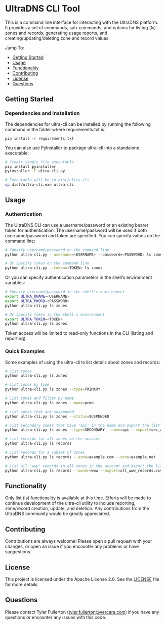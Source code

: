 # UltraDNS CLI Tool

This is a command line interface for interacting with the UltraDNS platform.  It provides a set of commands, sub-commands, and options for listing (ls) zones and records, generating usage reports, and
creating/updating/deleting zone and record values.

Jump To:

* [Getting Started](#Getting-Started)
* [Usage](#Usage)
* [Functionality](#Functionality)
* [Contributing](#Contributing)
* [License](#License)
* [Questions](#Questions)

## Getting Started

### Dependencies and Installation

The dependencies for ultra-cli can be installed by running the following command in the folder where requirements.txt is:

```
pip install -r requirements.txt
```

You can also use PyInstaller to package ultra-cli into a standalone executable:

```bash
# Create single file executable
pip install pyinstaller
pyinstaller -F ultra-cli.py

# Executable will be in dist/ultra-cli
cp dist/ultra-cli.exe ultra-cli
```

## Usage

### Authentication

The UltraDNS CLI can use a username/password or an existing bearer token for authentication.  The username/password will be used if both username/password and token are specified.  You can specify values on the command line:

```bash
# Specify username/password on the command line
python ultra-cli.py --username=<USERNAME> --password=<PASSWORD> ls zones

# Or specify token on the command line
python ultra-cli.py --token=<TOKEN> ls zones
```

Or you can specify authentication parameters in the shell's environment variables:

```bash
# Specify username/password in the shell's environment
export ULTRA_UNAME=<USERNAME>
export ULTRA_PWORD=<PASSWORD>
python ultra-cli.py ls zones

# Or specify token in the shell's environment
export ULTRA_TOKEN=<TOKEN>
python ultra-cli.py ls zones
```

Token access will be limited to read-only functions in the CLI (listing and reporting).

### Quick Examples

Some examples of using the ultra-cli to list details about zones and records:

```bash
# List zones
python ultra-cli.py ls zones

# List zones by type
python ultra-cli.py ls zones --type=PRIMARY

# List zones and filter by name
python ultra-cli.py ls zones --name=prod

# List zones that are suspended
python ultra-cli.py ls zones --status=SUSPENDED

# List secondary zones that have 'api' in the name and export the list to a file
python ultra-cli.py ls zones --type=SECONDARY --name=api --export=sec_api_zones.csv

# List records for all zones in the account
python ultra-cli.py ls records

# List records for a subset of zones
python ultra-cli.py ls records --zone=example.com --zone=example.net

# List all 'www' records in all zones in the account and export the list to a file
python ultra-cli.py ls records --owner=www --export=all_www_records.csv
```

## Functionality

Only list (ls) functionality is available at this time.  Efforts will be made to continue development of the ultra-cli utility to include reporting, zone/record creation, update, and deletion.  Any contributions from the UltraDNS community would be greatly appreciated.

## Contributing

Contributions are always welcome! Please open a pull request with your changes, or open an issue if you encounter any problems or have suggestions.

## License
This project is licensed under the Apache License 2.0. See the [LICENSE](LICENSE) file for more details.

## Questions

Please contact Tyler Fullerton (tyler.fullerton@vercara.com) if you have any questions or encounter any issues with this code.
